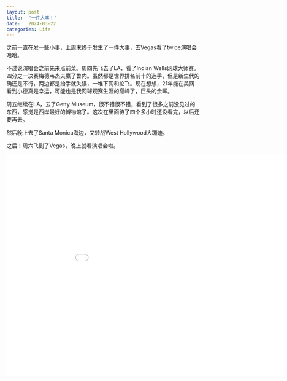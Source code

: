 ```yaml
---
layout: post
title:  "一件大事！"
date:   2024-03-22
categories: Life
---
```


之前一直在发一些小事，上周末终于发生了一件大事，去Vegas看了twice演唱会哈哈。

不过说演唱会之前先来点前菜。周四先飞去了LA，看了Indian Wells网球大师赛。四分之一决赛梅德韦杰夫赢了鲁内。虽然都是世界排名前十的选手，但是新生代的确还是不行，两边都是抬手就失误，一堆下网和抡飞。现在想想，21年能在美网看到小德真是幸运，可能也是我网球观赛生涯的巅峰了，巨头的余晖。

周五继续在LA，去了Getty Museum，很不错很不错，看到了很多之前没见过的东西，感觉是西岸最好的博物馆了。这次在里面待了四个多小时还没看完，以后还要再去。

然后晚上去了Santa Monica海边，又转战West Hollywood大蹦迪。 

之后！周六飞到了Vegas，晚上就看演唱会啦。



<div class="video-container">
	<iframe src="//player.bilibili.com/player.html?aid=1552103037&bvid=BV1Q1421Q7c9&cid=1478980323&p=1" style="width: 100vw; height: 60vw; border: none;" allowfullscreen="true"> </iframe>
</div>


